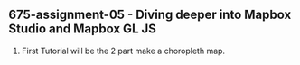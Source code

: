 ## 675-assignment-05 - Diving deeper into Mapbox Studio and Mapbox GL JS
1. First Tutorial will be the 2 part make a choropleth map.

